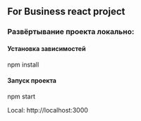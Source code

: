 ## For Business react project

### Развёртывание проекта локально:
#### Установка зависимостей
npm install

#### Запуск проекта
npm start

Local: http://localhost:3000 

